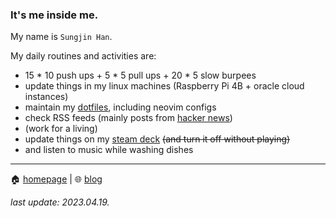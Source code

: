 ### It's me inside me.

My name is `Sungjin Han`.

My daily routines and activities are:

* 15 * 10 push ups + 5 * 5 pull ups + 20 * 5 slow burpees
* update things in my linux machines (Raspberry Pi 4B + oracle cloud instances)
* maintain my [dotfiles](https://github.com/meinside/dotfiles), including neovim configs
* check RSS feeds (mainly posts from [hacker news](https://news.ycombinator.com/))
* (work for a living)
* update things on my [steam deck](https://store.steampowered.com/steamdeck) ~~(and turn it off without playing)~~
* and listen to music while washing dishes

----

🏠 [homepage](https://meinside.dev) | 🌐 [blog](https://blog.meinside.dev)

*last update: 2023.04.19.*
